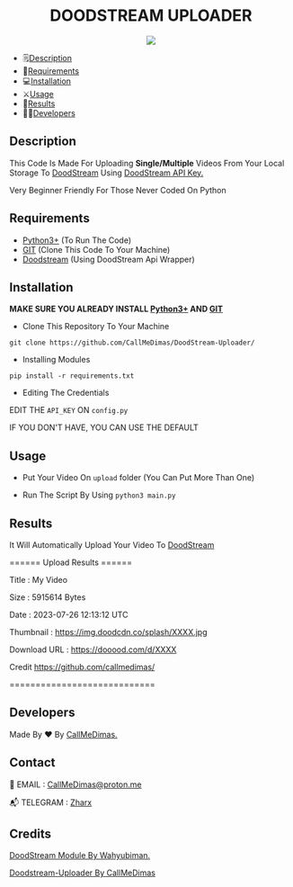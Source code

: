 # <h1 align="center">DOODSTREAM UPLOADER</h1>

<p align="center"><a href="https://github.com/callmedimas/DoodStream-Uploader/"><img src="https://i.imgur.com/pnVUJw0.png"></a></p>


* :spiral_notepad:[Description](#Description)
* :memo:[Requirements](#Requirements)
* :computer:[Installation](#Installation)
* :crossed_swords:[Usage](#Usage)
* :checkered_flag:[Results](#Results)
* :man_technologist:[Developers](#Developers)

## Description
This Code Is Made For Uploading **Single/Multiple** Videos From Your Local Storage To [DoodStream](https://doodstream.com/join/k66a2c4otl6k) Using [DoodStream API Key.](https://doodstream.com/api-docs)

Very Beginner Friendly For Those Never Coded On Python

## Requirements
- [Python3+](https://www.python.org/downloads/) (To Run The Code)
- [GIT](https://git-scm.com/downloads) (Clone This Code To Your Machine)
- [Doodstream](https://pypi.org/project/doodstream/) (Using DoodStream Api Wrapper)

## Installation
**MAKE SURE YOU ALREADY INSTALL [Python3+](https://www.python.org/downloads/) AND [GIT](https://git-scm.com/downloads)**

- Clone This Repository To Your Machine

`git clone https://github.com/CallMeDimas/DoodStream-Uploader/`

- Installing Modules

`pip install -r requirements.txt`

- Editing The Credentials

EDIT THE `API_KEY` ON `config.py`

IF YOU DON'T HAVE, YOU CAN USE THE DEFAULT

## Usage
- Put Your Video On `upload` folder (You Can Put More Than One)

- Run The Script By Using `python3 main.py`

## Results

It Will Automatically Upload Your Video To [DoodStream](https://doodstream.com/join/k66a2c4otl6k)


====== Upload Results ======

Title : My Video

Size : 5915614 Bytes

Date : 2023-07-26 12:13:12 UTC

Thumbnail : https://img.doodcdn.co/splash/XXXX.jpg

Download URL : https://dooood.com/d/XXXX

Credit https://github.com/callmedimas/

============================

## Developers

Made By :heart: By [CallMeDimas.](https://github.com/callmedimas)

## Contact

📧 EMAIL : CallMeDimas@proton.me

📬 TELEGRAM : [Zharx](https://t.me/Zharx/)

## Credits

[DoodStream Module By Wahyubiman.](https://github.com/wahyubiman/DoodStream)

[Doodstream-Uploader By CallMeDimas](https://github.com/callmedimas)
